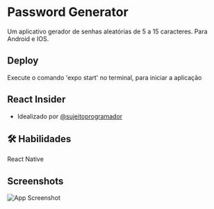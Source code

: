 
# Password Generator

Um aplicativo gerador de senhas aleatórias de 5 a 15 caracteres.
Para Android e IOS.
## Deploy

Execute o comando 'expo start' no terminal, para iniciar a aplicação



## React Insider

- Idealizado por [@sujeitoprogramador](https://sujeitoprogramador.com/)


## 🛠 Habilidades
React Native


## Screenshots

![App Screenshot](https://via.placeholder.com/468x300?text=App+Screenshot+Here)

